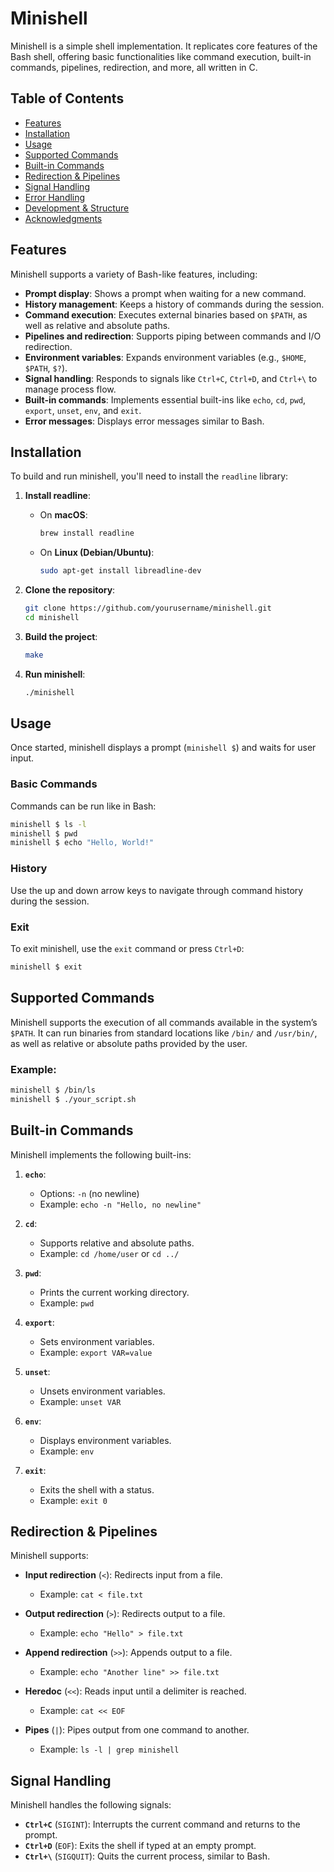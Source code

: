 # **Minishell**

Minishell is a simple shell implementation. It replicates core features of the Bash shell, offering basic functionalities like command execution, built-in commands, pipelines, redirection, and more, all written in C.

## **Table of Contents**

- [Features](#features)
- [Installation](#installation)
- [Usage](#usage)
- [Supported Commands](#supported-commands)
- [Built-in Commands](#built-in-commands)
- [Redirection & Pipelines](#redirection--pipelines)
- [Signal Handling](#signal-handling)
- [Error Handling](#error-handling)
- [Development & Structure](#development--structure)
- [Acknowledgments](#acknowledgments)

## **Features**

Minishell supports a variety of Bash-like features, including:

- **Prompt display**: Shows a prompt when waiting for a new command.
- **History management**: Keeps a history of commands during the session.
- **Command execution**: Executes external binaries based on `$PATH`, as well as relative and absolute paths.
- **Pipelines and redirection**: Supports piping between commands and I/O redirection.
- **Environment variables**: Expands environment variables (e.g., `$HOME`, `$PATH`, `$?`).
- **Signal handling**: Responds to signals like `Ctrl+C`, `Ctrl+D`, and `Ctrl+\` to manage process flow.
- **Built-in commands**: Implements essential built-ins like `echo`, `cd`, `pwd`, `export`, `unset`, `env`, and `exit`.
- **Error messages**: Displays error messages similar to Bash.

## **Installation**

To build and run minishell, you'll need to install the `readline` library:

1. **Install readline**:

   - On **macOS**:
     ```bash
     brew install readline
     ```
     
   - On **Linux (Debian/Ubuntu)**:
     ```bash
     sudo apt-get install libreadline-dev
     ```
     
2. **Clone the repository**:
    ```bash
    git clone https://github.com/yourusername/minishell.git
    cd minishell
    ```

3. **Build the project**:
    ```bash
    make
    ```

4. **Run minishell**:
    ```bash
    ./minishell
    ```

## **Usage**

Once started, minishell displays a prompt (`minishell $`) and waits for user input.

### **Basic Commands**
Commands can be run like in Bash:
```bash
minishell $ ls -l
minishell $ pwd
minishell $ echo "Hello, World!"
```

### **History**
Use the up and down arrow keys to navigate through command history during the session.

### **Exit**
To exit minishell, use the `exit` command or press `Ctrl+D`:
```bash
minishell $ exit
```

## **Supported Commands**

Minishell supports the execution of all commands available in the system’s `$PATH`. It can run binaries from standard locations like `/bin/` and `/usr/bin/`, as well as relative or absolute paths provided by the user.

### **Example**:
```bash
minishell $ /bin/ls
minishell $ ./your_script.sh
```

## **Built-in Commands**

Minishell implements the following built-ins:

1. **`echo`**:
   - Options: `-n` (no newline)
   - Example: `echo -n "Hello, no newline"`

2. **`cd`**:
   - Supports relative and absolute paths.
   - Example: `cd /home/user` or `cd ../`

3. **`pwd`**:
   - Prints the current working directory.
   - Example: `pwd`

4. **`export`**:
   - Sets environment variables.
   - Example: `export VAR=value`

5. **`unset`**:
   - Unsets environment variables.
   - Example: `unset VAR`

6. **`env`**:
   - Displays environment variables.
   - Example: `env`

7. **`exit`**:
   - Exits the shell with a status.
   - Example: `exit 0`

## **Redirection & Pipelines**

Minishell supports:

- **Input redirection** (`<`): Redirects input from a file.
  - Example: `cat < file.txt`
  
- **Output redirection** (`>`): Redirects output to a file.
  - Example: `echo "Hello" > file.txt`
  
- **Append redirection** (`>>`): Appends output to a file.
  - Example: `echo "Another line" >> file.txt`
  
- **Heredoc** (`<<`): Reads input until a delimiter is reached.
  - Example: `cat << EOF`

- **Pipes** (`|`): Pipes output from one command to another.
  - Example: `ls -l | grep minishell`

## **Signal Handling**

Minishell handles the following signals:

- **`Ctrl+C`** (`SIGINT`): Interrupts the current command and returns to the prompt.
- **`Ctrl+D`** (`EOF`): Exits the shell if typed at an empty prompt.
- **`Ctrl+\`** (`SIGQUIT`): Quits the current process, similar to Bash.
